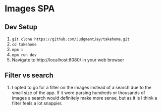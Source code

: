 # Images SPA

## Dev Setup
1. `git clone https://github.com/JudgmentJay/takehome.git`
2. `cd takehome`
3. `npm i`
4. `npm run dev`
5. Navigate to http://localhost:8080/ in your web browser

## Filter vs search
1. I opted to go for a filter on the images instead of a search due to the small size of the app. If it were parsing hundreds or thousands of images a search would definitely make more sense, but as it is I think a filter feels a lot snappier.
